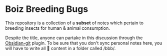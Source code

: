 # Boiz Breeding Bugs

This repository is a collection of a **subset** of notes which pertain to breeding insects for human & animal consumption. 

Despite the title, anyone can partake in this discussion through the [Obsidian-git](https://github.com/denolehov/obsidian-git) plugin. To be sure that you don't sync personal notes here, you will have to write all :bug: content in a folder called /bbb/.
